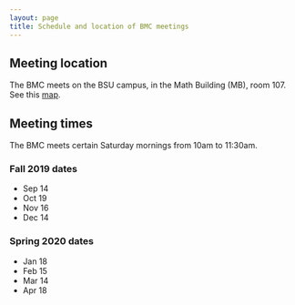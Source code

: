 ```yaml
---
layout: page
title: Schedule and location of BMC meetings
---
```


## Meeting location

The BMC meets on the BSU campus, in the Math Building (MB), room 107. See this [map](https://www.google.com/maps/d/edit?mid=zCVBwvqNw2CA.kLB8VJqTEdkU).

## Meeting times

The BMC meets certain Saturday mornings from 10am to 11:30am.

### Fall 2019 dates

* Sep 14
* Oct 19
* Nov 16
* Dec 14

### Spring 2020 dates

* Jan 18
* Feb 15
* Mar 14
* Apr 18
